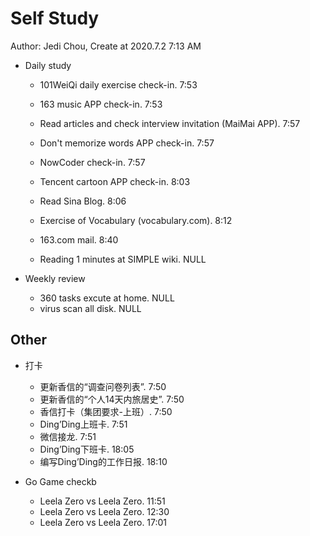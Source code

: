 # Self Study

Author: Jedi Chou, Create at 2020.7.2 7:13 AM

* Daily study
  * 101WeiQi daily exercise check-in. 7:53
  * 163 music APP check-in. 7:53
  * Read articles and check interview invitation (MaiMai APP). 7:57
  * Don't memorize words APP check-in. 7:57
  * NowCoder check-in. 7:57
  * Tencent cartoon APP check-in. 8:03
  * Read Sina Blog. 8:06
  * Exercise of Vocabulary (vocabulary.com). 8:12

  * 163.com mail. 8:40
  * Reading 1 minutes at SIMPLE wiki. NULL

* Weekly review
  * 360 tasks excute at home. NULL
  * virus scan all disk. NULL

## Other

* 打卡
  * 更新香信的“调查问卷列表”. 7:50
  * 更新香信的“个人14天内旅居史”. 7:50
  * 香信打卡（集团要求-上班）. 7:50
  * Ding’Ding上班卡. 7:51
  * 微信接龙. 7:51
  * Ding’Ding下班卡. 18:05
  * 编写Ding’Ding的工作日报. 18:10

* Go Game checkb
  * Leela Zero vs Leela Zero. 11:51
  * Leela Zero vs Leela Zero. 12:30
  * Leela Zero vs Leela Zero. 17:01
